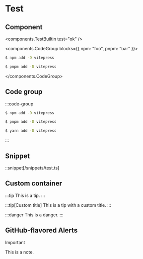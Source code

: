 # Test

## Component

<components.TestBuiltin test="ok" />

<components.CodeGroup blocks={{ npm: "foo", pnpm: "bar" }}>

```sh [npm]
$ npm add -D vitepress
```

```sh [pnpm]
$ pnpm add -D vitepress
```

</components.CodeGroup>

## Code group

:::code-group

```sh [npm]
$ npm add -D vitepress
```

```sh [pnpm]
$ pnpm add -D vitepress
```

```sh [yarn]
$ yarn add -D vitepress
```

:::

## Snippet

::snippet[/snippets/test.ts]

## Custom container

:::tip
This is a tip.
:::

:::tip[Custom title]
This is a tip with a custom title.
:::

:::danger
This is a danger.
:::

## GitHub-flavored Alerts

> [!IMPORTANT]
> This is a note.
